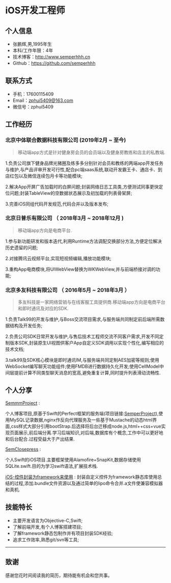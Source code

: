 # iOS开发工程师

## 个人信息

* 张鹏辉,男,1995年生
* 本科/工作年限：4年
* 技术博客：http://www.semperhhh.cn
* Github：https://github.com/semperhhh

## 联系方式

- 手机：17600115409
- Email：zphui5409@163.com
- 微信号：zphui5409

## 工作经历

### 北京中体联合数据科技有限公司 (2019年2月 ~ 至今)

> 移动端app方式是针对健身房会员的会员端以及健身房教练和店主的私教端.

1.负责公司旗下健身品牌光猪圈及练多多分别针对会员和教练的两端app开发任务与维护,与产品评审开发可行性,配合pc端saas系统,联动开发霸王卡、通店卡、到店红包以及微信连续包月卡等功能模块;

2.解决App开屏广告加载时的白屏问题;封装网络日志工具类,方便测试同事更快定位问题;封装TableView的空数据状态展示及初加载的列表骨架屏;

3.完善iOS同组代码开发规范,代码合并以及版本发布;

### 北京日普乐有限公司 （ 2018年3月 ~ 2018年12月 )

> 移动端app方向是电商平台.

1.参与新功能研发和版本迭代,利用Runtime方法调配交换部分方法,方便定位解决历史遗留的问题;

2.对接腾讯云视频平台,实现短视频编辑,播放功能模块;

3.重构App电商模块,将UIWebView替换为WKWebView,并与前端桥接对调的功能;

### 北京多友科技有限公司 （ 2016年5月 ~ 2018年3月 ）

> 多友科技是一家网络营销与在线客服工具提供商.移动端app方向是电商平台和即时通讯及对应的SDK.

1.负责Talk99的开发与维护,与Boss交流项目需求,与服务端共同制定前后端所需数据结构及开发任务;

2.负责公司SDK日常开发与维护,与售后技术工程师交流不同客户需求,开发不同定制版本SDK,封装原生UI视图供客户App自定义SDK调用以实现个性化,编写相应的技术文档;

3.talk99及SDK核心模块是即时通讯IM,与服务端共同定制AES加密等规则;使用WebSocket编写聊天功能组件;使用FMDB进行数据持久化开发;使用CellModel中间层提前计算不同类型聊天消息的宽高,避免重复计算,同时提升列表滑动流畅性.

## 个人分享

[SemmmProject](https://github.com/semperhhh/SemmmProject) :

个人博客项目,原基于Swift的Perfect框架的服务端(项目链接:[SemperProject](https://github.com/semperhhh/SemperProject)),使用MySQL记录数据,nginx作反向代理服务及一些基于Mustache的动态html界面,css样式大部分引用bootStrap.后选择将后台迁移成node.js,html++css+vue实现页面展示,前后端分离.学习后端知识,对后端,数据库有个概念,工作中可以更好地和后台配合.过程受益大于产出结果.

[SemClosepress](https://github.com/semperhhh/SemClosepress) :

个人Swift的iOS项目.主要框架使用Alamofire+SnapKit,数据存储使用SQLite.swift.目的为学习swift语法,扩展技术栈.

[iOS-控件封装为framework来使用](https://juejin.im/post/5c0a117be51d4538994af76b) :
封装自定义控件为framework静态库使用总结的过程,添加.bundle文件资源以及通过简单的lipo命令合并.a文件使兼容模拟器和真机.

## 技能特长

* 主要开发语言为Objective-C,Swift;
* 了解前端开发,有个人博客搭建项目;
* 了解framework静态包制作并有项目封装SDK经验;
* 追求工作效率,熟悉git/svn等工具;

- - -

## 致谢

感谢您花时间阅读我的简历，期待能有机会和您共事。
